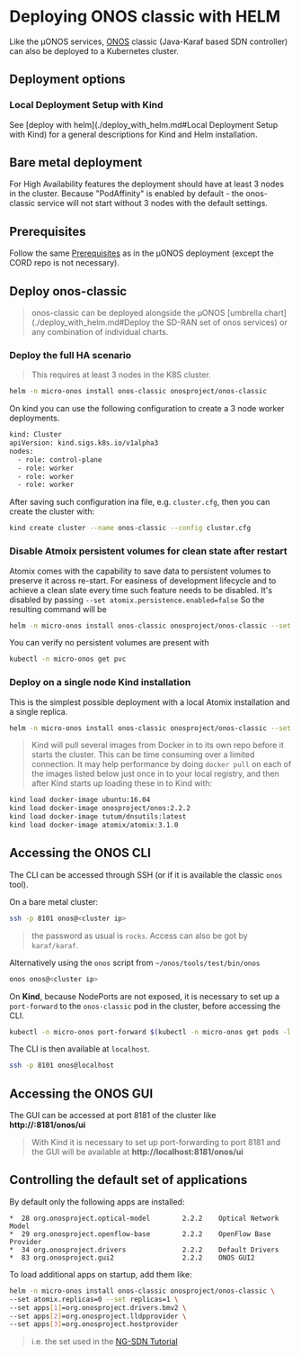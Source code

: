 # Deploying ONOS classic with HELM

Like the µONOS services, [ONOS](https://wiki.onosproject.org/) classic (Java-Karaf
based SDN controller) can also be deployed to a Kubernetes cluster.

## Deployment options

### Local Deployment Setup with Kind
See [deploy with helm](./deploy_with_helm.md#Local Deployment Setup with Kind)
for a general descriptions for Kind and Helm installation.

## Bare metal deployment
For High Availability features the deployment should have at least 3 nodes in the
cluster. Because "PodAffinity" is enabled by default - the onos-classic service
will not start without 3 nodes with the default settings.

## Prerequisites
Follow the same [Prerequisites](./deploy_with_helm.md#Prerequisites) as in the
µONOS deployment (except the CORD repo is not necessary).

## Deploy onos-classic
> onos-classic can be deployed alongside the µONOS
> [umbrella chart](./deploy_with_helm.md#Deploy the SD-RAN set of onos services)
> or any combination of individual charts.

### Deploy the full HA scenario
> This requires at least 3 nodes in the K8S cluster.
```bash
helm -n micro-onos install onos-classic onosproject/onos-classic
```
On kind you can use the following configuration to create a 3 node worker deployments.

```bash
kind: Cluster
apiVersion: kind.sigs.k8s.io/v1alpha3
nodes:
  - role: control-plane
  - role: worker
  - role: worker
  - role: worker
```
After saving such configuration ina file, e.g. `cluster.cfg`, then you can create the cluster with:
```bash
kind create cluster --name onos-classic --config cluster.cfg
```

### Disable Atmoix persistent volumes for clean state after restart
Atomix comes with the capability to save data to persistent volumes to preserve it across re-start.
For easiness of development lifecycle and to achieve a clean slate every time such feature needs to be disabled.
It's disabled by passing `--set atomix.persistence.enabled=false`
So the resulting command will be 
```bash
helm -n micro-onos install onos-classic onosproject/onos-classic --set atomix.persistence.enabled=false
```
You can verify no persistent volumes are present with 
```bash
kubectl -n micro-onos get pvc
```
### Deploy on a single node Kind installation
This is the simplest possible deployment with a local Atomix installation and
a single replica.

```bash
helm -n micro-onos install onos-classic onosproject/onos-classic --set atomix.replicas=0 --set replicas=1
```

> Kind will pull several images from Docker in to its own repo before it starts
> the cluster. This can be time consuming over a limited connection. It may help
> performance by doing `docker pull` on each of the images listed below just once
> in to your local registry, and then after Kind starts up loading these in to Kind
> with:
```bash
kind load docker-image ubuntu:16.04
kind load docker-image onosproject/onos:2.2.2
kind load docker-image tutum/dnsutils:latest
kind load docker-image atomix/atomix:3.1.0
```

## Accessing the ONOS CLI
The CLI can be accessed through SSH (or if it is available the classic `onos` tool).

On a bare metal cluster:
```bash
ssh -p 8101 onos@<cluster ip>
```
> the password as usual is `rocks`. Access can also be got by `karaf/karaf`.

Alternatively using the `onos` script from `~/onos/tools/test/bin/onos`
```bash
onos onos@<cluster ip>
```

On **Kind**, because NodePorts are not exposed, it is necessary to set up a `port-forward`
to the `onos-classic` pod in the cluster, before accessing the CLI.
```bash
kubectl -n micro-onos port-forward $(kubectl -n micro-onos get pods -l app=onos-classic-onos-classic -o name) 8101
```

The CLI is then available at `localhost`.
```bash
ssh -p 8101 onos@localhost
```

## Accessing the ONOS GUI
The GUI can be accessed at port 8181 of the cluster like
**http://<cluster ip>:8181/onos/ui**

> With Kind it is necessary to set up port-forwarding to port 8181 and the GUI
> will be available at **http://localhost:8181/onos/ui**

## Controlling the default set of applications
By default only the following apps are installed:
```
*  28 org.onosproject.optical-model        2.2.2    Optical Network Model
*  29 org.onosproject.openflow-base        2.2.2    OpenFlow Base Provider
*  34 org.onosproject.drivers              2.2.2    Default Drivers
*  83 org.onosproject.gui2                 2.2.2    ONOS GUI2
```

To load additional apps on startup, add them like:
```bash
helm -n micro-onos install onos-classic onosproject/onos-classic \
--set atomix.replicas=0 --set replicas=1 \
--set apps[1]=org.onosproject.drivers.bmv2 \
--set apps[2]=org.onosproject.lldpprovider \
--set apps[3]=org.onosproject.hostprovider
```
> i.e. the set used in the [NG-SDN Tutorial](https://github.com/opennetworkinglab/ngsdn-tutorial/blob/master/EXERCISE-3.md#2-start-onos)
